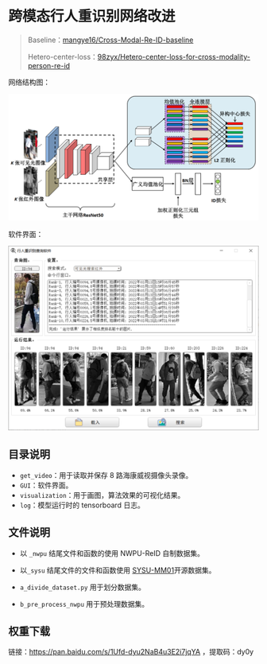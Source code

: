 # 跨模态行人重识别网络改进

>Baseline：[mangye16/Cross-Modal-Re-ID-baseline](https://github.com/mangye16/Cross-Modal-Re-ID-baseline)
>
>Hetero-center-loss：[98zyx/Hetero-center-loss-for-cross-modality-person-re-id](https://github.com/98zyx/Hetero-center-loss-for-cross-modality-person-re-id)

网络结构图：

![image-20231207175115866](doc/image-20231207175115866.png)


软件界面：

![image-20231207182900067](doc/image-20231207182900067.png)

## 目录说明

- `get_video`：用于读取并保存 8 路海康威视摄像头录像。
- `GUI`：软件界面。
- `visualization`：用于画图，算法效果的可视化结果。
- `log`：模型运行时的 tensorboard 日志。

## 文件说明

- 以 `_nwpu` 结尾文件和函数的使用 NWPU-ReID 自制数据集。

- 以`_sysu` 结尾文件的文件和函数使用 [SYSU-MM01](https://drive.google.com/open?id=181K9PQGnej0K5xNX9DRBDPAf3K9JosYk)开源数据集。

- `a_divide_dataset.py` 用于划分数据集。
- `b_pre_process_nwpu` 用于预处理数据集。

## 权重下载

链接：https://pan.baidu.com/s/1Ufd-dyu2NaB4u3E2i7jqYA ，提取码：dy0y
